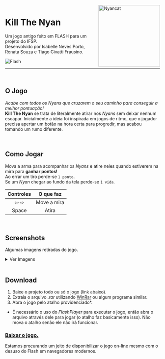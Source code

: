 <img src='docs/icon.ico' alt="Nyancat" width=200 align="right">

# Kill The Nyan
Um jogo antigo feito em FLASH para um projeto do IFSP.  
Desenvolvido por Isabelle Neves Porto, Renata Souza e Tiago Civatti Frausino.  

![Flash](https://www.shields.io/badge/Flash-FF0000?logo=adobe&logoColor=white&style=for-the-worthy)  

---

<br>

## O Jogo
*Acabe com todos os Nyans que cruzarem o seu caminho para conseguir a melhor pontuação!*  
**Kill The Nyan** se trata de literalmente atirar nos *Nyans* sem deixar nenhum escapar. Inicialmente a ideia foi inspirada em jogos de ritmo, que o jogador precisa apertar um botão na hora certa para progredir, mas acabou tomando um rumo diferente. 

<br>

## Como Jogar
Mova a arma para acompanhar os *Nyans* e atire neles quando estiverem na mira para **ganhar pontos!**  
Ao errar um tiro perde-se  `1 ponto`.  
Se um *Nyan* chegar ao fundo da tela perde-se  `1 vida`.  

|Controles|O que faz|
|:-------:|:-------:|
|⇦ ⇨|Move a mira|
|Space|Atira|

<br>

## Screenshots
Algumas imagens retiradas do jogo.  
<details>
    <summary>Ver Imagens</summary>
    Ainda não tem nenhuma :(
</details>

<br>

## Download
1. Baixe o projeto todo ou só o jogo (link abaixo).
2. Extraia o arquivo *.rar* utilizando [WinRar](https://www.win-rar.com/start.html?&L=0) ou algum programa similar.
3. Abra o jogo pelo atalho providenciado*.  

* É necessário o uso do *FlashPlayer* para executar o jogo, então abra o arquivo através dele para jogar (o atalho faz basicamente isso). Não mova o atalho senão ele não irá funcionar.
  
### [Baixar o jogo.](https://github.com/Tiagocf2/kill-the-nyan/raw/main/KillTheNyan.rar)  
Estamos procurando um jeito de disponibilizar o jogo on-line mesmo com o desuso do Flash em navegadores modernos.
